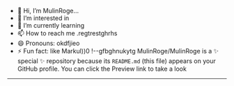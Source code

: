 - 👋 Hi, I’m MulinRoge...
- 👀 I’m interested in 
- 🌱 I’m currently learning
- 📫 How to reach me .regtrestghrhs
- 😄 Pronouns: okdfjieo
- ⚡ Fun fact: like Markul))0
!--gfbghnukytg
MulinRoge/MulinRoge is a ✨ special ✨ repository because its `README.md` (this file) appears on your GitHub profile.
You can click the Preview link to take a look 
---
